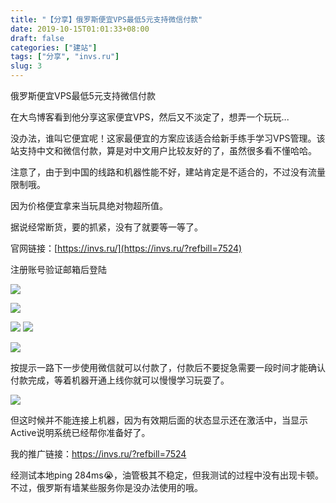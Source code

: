 ```yaml
---
title: "【分享】俄罗斯便宜VPS最低5元支持微信付款"
date: 2019-10-15T01:01:33+08:00
draft: false
categories: ["建站"]
tags: ["分享", "invs.ru"]
slug: 3
---
```


俄罗斯便宜VPS最低5元支持微信付款

在大鸟博客看到他分享这家便宜VPS，然后又不淡定了，想弄一个玩玩...

没办法，谁叫它便宜呢！这家最便宜的方案应该适合给新手练手学习VPS管理。该站支持中文和微信付款，算是对中文用户比较友好的了，虽然很多看不懂哈哈。

注意了，由于到中国的线路和机器性能不好，建站肯定是不适合的，不过没有流量限制哦。

因为价格便宜拿来当玩具绝对物超所值。

据说经常断货，要的抓紧，没有了就要等一等了。

官网链接：[https://invs.ru/](https://invs.ru/?refbill=7524)

注册账号验证邮箱后登陆

![](https://img.dtz9.com/imgs/2019/10/eb8c69421967d707.jpg)

![](https://img.dtz9.com/imgs/2019/10/711a6c3e92cc9e63.jpg)

![](https://img.dtz9.com/imgs/2019/10/2c31bc04cc826002.jpg)
![](https://img.dtz9.com/imgs/2019/10/138caab87868df54.jpg)

![](https://img.dtz9.com/imgs/2019/10/b53cbefa00e1b990.jpg)

按提示一路下一步使用微信就可以付款了，付款后不要捉急需要一段时间才能确认付款完成，等着机器开通上线你就可以慢慢学习玩耍了。

![](https://img.dtz9.com/imgs/2019/10/1ad0e7a7257aaa94.jpg)

但这时候并不能连接上机器，因为有效期后面的状态显示还在激活中，当显示Active说明系统已经帮你准备好了。

我的推广链接：https://invs.ru/?refbill=7524

经测试本地ping 284ms😭，油管极其不稳定，但我测试的过程中没有出现卡顿。不过，俄罗斯有墙某些服务你是没办法使用的哦。

